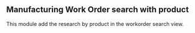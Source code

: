 Manufacturing Work Order search with product
--------------------------------------------
This module add the research by product in the workorder search view.



